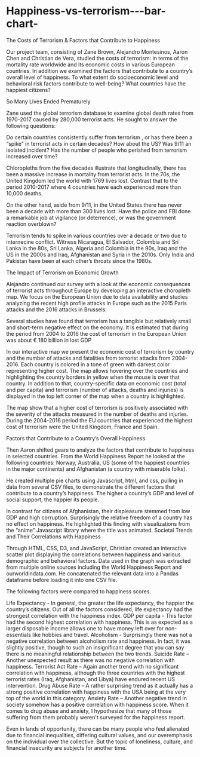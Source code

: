 # Happiness-vs-terrorism---bar-chart-
The Costs of Terrorism & Factors that Contribute to Happiness

Our project team, consisting of Zane Brown, Alejandro Montesinos, Aaron Chen and Christian de Vera, studied the costs of terrorism: in terms of the mortality rate worldwide and its economic costs in various European countries. In addition we examined the factors that contribute to a country’s overall level of happiness. To what extent do socioeconomic level and behavioral risk factors contribute to well-being? What countries have the happiest citizens? 

So Many Lives Ended Prematurely

Zane used the global terrorism database to examine global death rates from 1970-2017 caused by 280,000 terrorist acts. He sought to answer the following questions:

Do certain countries consistently suffer from terrorism , or has there been a “spike” in terrorist acts in certain decades?
How about the US? Was 9/11 an isolated incident?
Has the number of people who perished from terrorism increased over time?

Chloropleths from the five decades illustrate that longitudinally, there has been a massive increase in mortality from terrorist acts. In the 70s, the United Kingdom led the world with 1769 lives lost. Contrast that to the period 2010-2017 where 4 countries have each experienced more than 10,000 deaths.

On the other hand, aside from 9/11, in the United States there has never been a decade with more than 300 lives lost. Have the police and FBI done a remarkable job at vigilance (or deterrence), or was the government reaction overblown?

Terrorism tends to spike in various countries over a decade or two due to internecine conflict. Witness Nicaragua, El Salvador, Colombia and Sri Lanka in the 80s, Sri Lanka, Algeria and Colombia in the 90s, Iraq  and the US in the 2000s and Iraq, Afghanistan and Syria in the 2010s. Only India and Pakistan have been at each other’s throats since the 1980s.







The Impact of Terrorism on Economic Growth

Alejandro continued our survey with a look at the economic consequences of terrorist acts throughout Europe by developing an interactive choropleth map. We focus on the European Union due to data availability and studies analyzing the recent high profile attacks in Europe such as the 2015 Paris attacks and the 2016 attacks in Brussels.

Several studies have found that terrorism has a tangible but relatively small and short-term negative effect on the economy. It is estimated that during the period from 2004 to 2016 the cost of terrorism in the European Union was about € 180 billion in lost GDP
 
In our interactive map we present the economic cost of terrorism by country and the number of attacks and fatalities from terrorist attacks from 2004-2016. Each country is colored in a tone of green with darkest color representing higher cost. The map allows hovering over the countries and highlighting the country borders in yellow when the mouse is over that country. In addition to that, country-specific data on economic cost (total and per capita) and terrorism (number of attacks, deaths and injuries) is displayed in the top left corner of the map when a country is highlighted.

The map show that a higher cost of terrorism is positively associated with the severity of the attacks measured in the number of deaths and injuries. During the 2004-2016 period the EU countries that experienced the highest cost of terrorism were the United Kingdom, France and Spain.
 
Factors that Contribute to a Country’s Overall Happiness 

Then Aaron shifted gears to analyze the factors that contribute to happiness in selected countries. From the World Happiness Report he looked at the following countries: Norway, Australia, US (some of the happiest countries in the major continents) and Afghanistan (a country with miserable folks).
  
He created multiple pie charts using Javascript, html, and css, pulling in data from several CSV files, to demonstrate the different factors that contribute to a country’s happiness. The higher a country’s GDP and level of social support, the happier its people. 

In contrast for citizens of Afghanistan, their displeasure stemmed from low GDP and high corruption. Surprisingly the relative freedom of a country has no effect on happiness. He highlighted this finding with visualizations from the “anime” Javascript library where the title was animated.
Societal Trends and Their Correlations with Happiness

Through HTML, CSS, D3, and JavaScript, Christian created an interactive scatter plot displaying the correlations between happiness and various demographic and behavioral factors. Data used in the graph was extracted from multiple online sources including the World Happiness Report and ourworldindata.com. He concatenated the relevant data into a Pandas dataframe before loading it into one CSV file.

The following factors were compared to happiness scores.

Life Expectancy - In general, the greater the life expectancy, the happier the country’s citizens. Out of all the factors considered, life expectancy had the strongest correlation with the happiness index.
GDP per capita - This factor had the second highest correlation with happiness. This is as expected as a larger disposable income allows one to have money left over for non-essentials like hobbies and travel.
Alcoholism - Surprisingly there was not a negative correlation between alcoholism rate and happiness. In fact, it was slightly positive, though to such an insignificant degree that you can say there is no meaningful relationship between the two trends.
Suicide Rate – Another unexpected result as there was no negative correlation with happiness.
Terrorist Act Rate – Again another trend with no significant correlation with happiness, although the three countries with the highest terrorist rates (Iraq, Afghanistan, and Libya) have endured recent US intervention.
Drug Abuse Rate – A rather surprising trend as it actually has a strong positive correlation with happiness with the USA being at the very top of the world in this category.
Anxiety Rate – Another negative trend in society somehow has a positive correlation with happiness score. When it comes to drug abuse and anxiety, I hypothesize that many of those suffering from them probably weren't surveyed for the happiness report. 

Even in lands of opportunity, there can be many people who feel alienated due to financial inequalities, differing cultural values, and our overemphasis on the individual over the collective. But the topic of loneliness, culture, and financial insecurity are subjects for another time.

